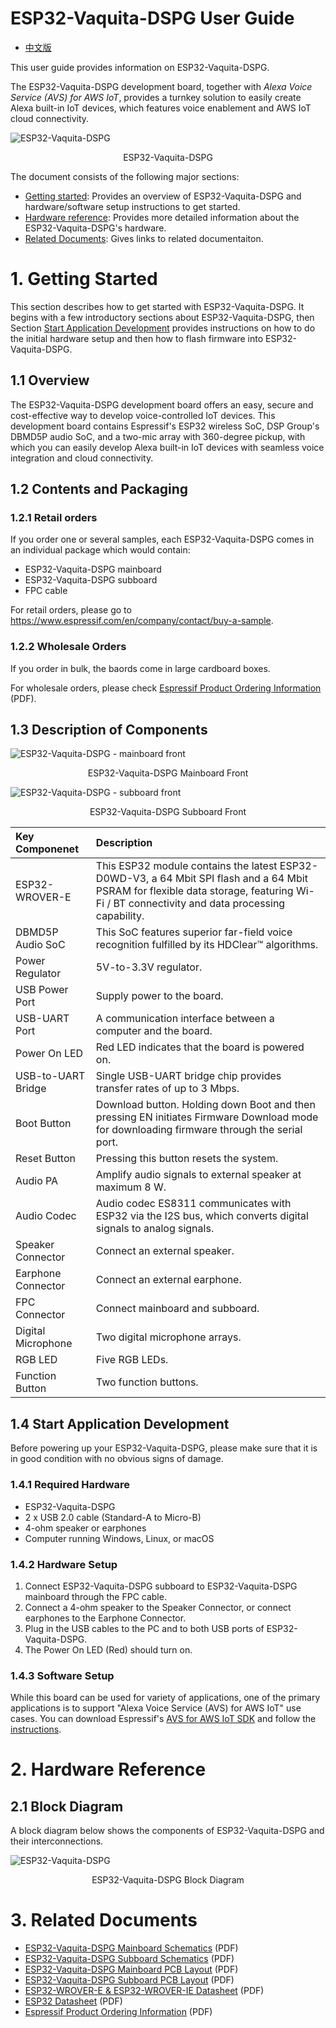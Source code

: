 # ESP32-Vaquita-DSPG User Guide

* [中文版](../../../zh_CN/hw-reference/esp32/user-guide-esp32-vaquita-dspg.md)

This user guide provides information on ESP32-Vaquita-DSPG.

The ESP32-Vaquita-DSPG development board, together with *Alexa Voice Service (AVS) for AWS IoT*, provides a turnkey solution to easily create Alexa built-in IoT devices, which features voice enablement and AWS IoT cloud connectivity.

![ESP32-Vaquita-DSPG](../../../_static/esp32-vaquita-dspg-v1.0-top-view.png)
<div align=center>ESP32-Vaquita-DSPG</div>

The document consists of the following major sections:

- [Getting started](#1-getting-started): Provides an overview of ESP32-Vaquita-DSPG and hardware/software setup instructions to get started.
- [Hardware reference](#2-hardware-reference): Provides more detailed information about the ESP32-Vaquita-DSPG's hardware.
- [Related Documents](#3-related-documents): Gives links to related documentaiton.

# 1. Getting Started

This section describes how to get started with ESP32-Vaquita-DSPG. It begins with a few introductory sections about ESP32-Vaquita-DSPG, then Section [Start Application Development](#14-start-application-development) provides instructions on how to do the initial hardware setup and then how to flash firmware into ESP32-Vaquita-DSPG.

## 1.1 Overview

The ESP32-Vaquita-DSPG development board offers an easy, secure and cost-effective way to develop voice-controlled IoT devices. This development board contains Espressif's ESP32 wireless SoC, DSP Group's DBMD5P audio SoC, and a two-mic array with 360-degree pickup, with which you can easily develop Alexa built-in IoT devices with seamless voice integration and cloud connectivity.

## 1.2  Contents and Packaging

### 1.2.1 Retail orders

If you order one or several samples, each ESP32-Vaquita-DSPG comes in an individual package which would contain:
* ESP32-Vaquita-DSPG mainboard
* ESP32-Vaquita-DSPG subboard
* FPC cable

For retail orders, please go to <https://www.espressif.com/en/company/contact/buy-a-sample>.

### 1.2.2 Wholesale Orders

If you order in bulk, the baords come in large cardboard boxes.

For wholesale orders, please check [Espressif Product Ordering Information](https://www.espressif.com/sites/default/files/documentation/espressif_products_ordering_information_en.pdf) (PDF).

## 1.3 Description of Components

![ESP32-Vaquita-DSPG - mainboard front](../../../_static/esp32-vaquita-dspg-v1.0-annotated-photo.png)
<div align=center>ESP32-Vaquita-DSPG Mainboard Front</div>

![ESP32-Vaquita-DSPG - subboard front](../../../_static/esp32-vaquita-dspg-v1.0-annotated-photo-mic.png)
<div align=center>ESP32-Vaquita-DSPG Subboard Front</div>

|Key Componenet|Description|
|:- |:- |
|ESP32-WROVER-E|This ESP32 module contains the latest ESP32-D0WD-V3, a 64 Mbit SPI flash and a 64 Mbit PSRAM for flexible data storage, featuring Wi-Fi / BT connectivity and data processing capability.|
|DBMD5P Audio SoC|This SoC features superior far-field voice recognition fulfilled by its HDClear™ algorithms.|
|Power Regulator| 5V-to-3.3V regulator.|
|USB Power Port| Supply power to the board.|
|USB-UART Port|A communication interface between a computer and the board.|
|Power On LED|Red LED indicates that the board is powered on.|
|USB-to-UART Bridge|Single USB-UART bridge chip provides transfer rates of up to 3 Mbps.|
|Boot Button| Download button. Holding down Boot and then pressing EN initiates Firmware Download mode for downloading firmware through the serial port.|
|Reset Button|Pressing this button resets the system.|
|Audio PA|Amplify audio signals to external speaker at maximum 8 W.|
|Audio Codec|Audio codec ES8311 communicates with ESP32 via the I2S bus, which converts digital signals to analog signals.|
|Speaker Connector|Connect an external speaker.|
|Earphone Connector|Connect an external earphone.|
|FPC Connector|Connect mainboard and subboard.|
|Digital Microphone|Two digital microphone arrays.|
|RGB LED|Five RGB LEDs.|
|Function Button|Two function buttons.|
  
## 1.4 Start Application Development

Before powering up your ESP32-Vaquita-DSPG, please make sure that it is
in good condition with no obvious signs of damage.

### 1.4.1 Required Hardware

* ESP32-Vaquita-DSPG
* 2 x USB 2.0 cable (Standard-A to Micro-B)
* 4-ohm speaker or earphones  
* Computer running Windows, Linux, or macOS

### 1.4.2 Hardware Setup

1. Connect ESP32-Vaquita-DSPG subboard to ESP32-Vaquita-DSPG mainboard through the FPC cable.
2. Connect a 4-ohm speaker to the Speaker Connector, or connect earphones to the Earphone Connector.
3. Plug in the USB cables to the PC and to both USB ports of ESP32-Vaquita-DSPG.
4. The Power On LED (Red) should turn on.

### 1.4.3 Software Setup

While this board can be used for variety of applications, one of the primary applications is to support "Alexa Voice Service (AVS) for AWS IoT" use cases. You can download Espressif's [AVS for AWS IoT SDK](https://github.com/espressif/esp-va-sdk/tree/feature/aia-beta) and follow the [instructions](https://github.com/espressif/esp-va-sdk/blob/feature/aia-beta/README.md).

# 2. Hardware Reference

## 2.1 Block Diagram

A block diagram below shows the components of ESP32-Vaquita-DSPG and their interconnections.

![ESP32-Vaquita-DSPG](../../../_static/esp32-vaquita-dspg-v1.0-block-diagram.png)
<div align=center>ESP32-Vaquita-DSPG Block Diagram</div>

# 3. Related Documents

* [ESP32-Vaquita-DSPG Mainboard Schematics](https://dl.espressif.com/dl/schematics/ESP32-VAQUITA-DSPG_V1.0_schematics.pdf) (PDF)
* [ESP32-Vaquita-DSPG Subboard Schematics](https://dl.espressif.com/dl/schematics/ESP32-VAQUITA-DSPG-MIC_V1.0_schematics.pdf) (PDF)
* [ESP32-Vaquita-DSPG Mainboard PCB Layout](https://dl.espressif.com/dl/schematics/ESP32-Vaquita-DSPG_V1.0_PCB_Layout.pdf) (PDF)
* [ESP32-Vaquita-DSPG Subboard PCB Layout](https://dl.espressif.com/dl/schematics/ESP32-Vaquita-DSPG-MIC_V1.0_PCB_Layout.pdf) (PDF)
* [ESP32-WROVER-E & ESP32-WROVER-IE Datasheet](https://www.espressif.com/sites/default/files/documentation/esp32-wrover-e_esp32-wrover-ie_datasheet_en.pdf) (PDF)
* [ESP32 Datasheet](https://www.espressif.com/sites/default/files/documentation/esp32_datasheet_en.pdf) (PDF)
* [Espressif Product Ordering Information](https://www.espressif.com/sites/default/files/documentation/espressif_products_ordering_information_en.pdf) (PDF)
